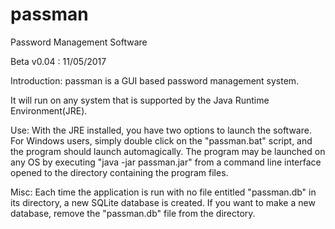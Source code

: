# passman
Password Management Software

Beta v0.04 : 11/05/2017


Introduction:
passman is a GUI based password management system. 

It will run on any system that is supported by the Java Runtime
Environment(JRE).



Use:
With the JRE installed, you have two options to launch the software. For Windows
users, simply double click on the "passman.bat" script, and the program should
launch automagically. The program may be launched on any OS by executing
    "java -jar passman.jar"
from a command line interface opened to the directory containing the program
files.


Misc:
Each time the application is run with no file entitled "passman.db" in its
directory, a new SQLite database is created. If you want to make a new database,
remove the "passman.db" file from the directory.
